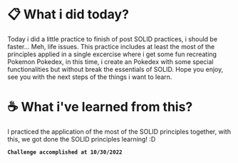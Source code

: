 # 📋 What i did today?
Today i did a little practice to finish of post SOLID practices, i should be faster... Meh, life issues. This practice includes at least the most of the principles applied in a single excercise where i get some fun recreating Pokemon Pokedex, in this time, i create an Pokedex with some special functionalities but without break the essentials of SOLID. Hope you enjoy, see you with the next steps of the things i want to learn.

# ☕ What i've learned from this?
I practiced the application of the most of the SOLID principles together, with this, we got done the SOLID principles learning! :D

**`Challenge accomplished at 10/30/2022`**
